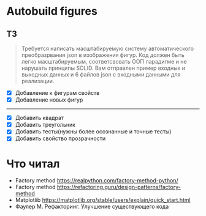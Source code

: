 # Autobuild figures

## TЗ
> Требуется написать масштабируемую систему автоматического преобразрвания json в изображения фигур.
> Код должен быть легко масштабируемым, соответсвовать ООП парадигме и не нарушать принципы SOLID. Вам отправлен
> пример входных и выходных данных и 6 файлов json с входными данными для реализации.

- [x] Добавление к фигурам свойств
- [x] Добавление новых фигур
---
- [x] Добавить квадрат
- [x] Добавить треугольник
- [x] Добавить тесты(нужны более осознанные и точные тесты)
- [x] Добавить свойство прозрачности

# Что читал
- Factory method https://realpython.com/factory-method-python/
- Factory method https://refactoring.guru/design-patterns/factory-method
- Matplotlib https://matplotlib.org/stable/users/explain/quick_start.html
- Фаулер М. Рефакторинг. Улучшение существующего кода

